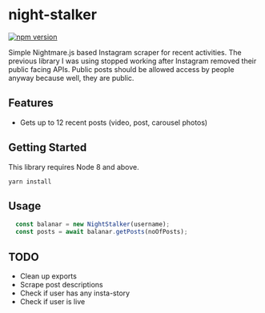 # night-stalker
[![npm version](https://badge.fury.io/js/night-stalker.svg)](https://badge.fury.io/js/night-stalker)

Simple Nightmare.js based Instagram scraper for recent activities.
The previous library I was using stopped working after Instagram removed their public facing APIs.
Public posts should be allowed access by people anyway because well, they are public.

## Features
- Gets up to 12 recent posts (video, post, carousel photos)

## Getting Started
This library requires Node 8 and above.
```
yarn install
```

## Usage
```javascript
  const balanar = new NightStalker(username);
  const posts = await balanar.getPosts(noOfPosts);
```

## TODO
- Clean up exports
- Scrape post descriptions
- Check if user has any insta-story
- Check if user is live